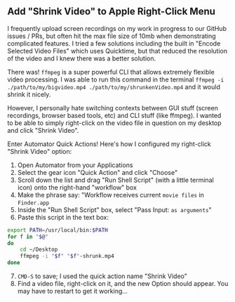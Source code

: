 ## Add "Shrink Video" to Apple Right-Click Menu

I frequently upload screen recordings on my work in progress to our GitHub issues / PRs, but often hit the max file size of 10mb when demonstrating complicated features. I tried a few solutions including the built in "Encode Selected Video Files" which uses Quicktime, but that reduced the resolution of the video and I knew there was a better solution. 

There was! `ffmpeg` is a super powerful CLI that allows extremely flexible video processing. I was able to run this command in the terminal `ffmpeg -i ./path/to/my/bigvideo.mp4 ./path/to/my/shrunkenVideo.mp4` and it would shrink it nicely. 

However, I personally hate switching contexts between GUI stuff (screen recordings, browser based tools, etc) and CLI stuff (like ffmpeg). I wanted to be able to simply right-click on the video file in question on my desktop and click "Shrink Video". 

Enter Automator Quick Actions! Here's how I configured my right-click "Shrink Video" option:

1. Open Automator from your Applications
2. Select the gear icon "Quick Action" and click "Choose"
3. Scroll down the list and drag "Run Shell Script" (with a little terminal icon) onto the right-hand "workflow" box
4. Make the phrase say: "Workflow receives current `movie files` in `Finder.app`
5. Inside the "Run Shell Script" box, select "Pass Input: `as arguments`"
6. Paste this script in the text box:
``` bash
export PATH=/usr/local/bin:$PATH
for f in "$@"
do
	cd ~/Desktop
	ffmpeg -i "$f" "$f"-shrunk.mp4
done
```
7.  `CMD-S` to save; I used the quick action name "Shrink Video"
8. Find a video file, right-click on it, and the new Option should appear. You may have to restart to get it working... 